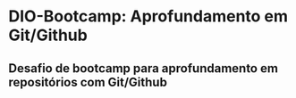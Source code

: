 # DIO-Bootcamp: Aprofundamento em Git/Github
## Desafio de bootcamp para aprofundamento em repositórios com Git/Github
